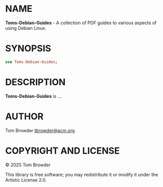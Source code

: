 NAME
====

**Toms-Debian-Guides** - A collection of PDF guides to various aspects of using Debian Linux.

SYNOPSIS
========

```raku
use Toms-Debian-Guides;
```

DESCRIPTION
===========

**Toms-Debian-Guides** is ...

AUTHOR
======

Tom Browder <tbrowder@acm.org>

COPYRIGHT AND LICENSE
=====================

© 2025 Tom Browder

This library is free software; you may redistribute it or modify it under the Artistic License 2.0.

